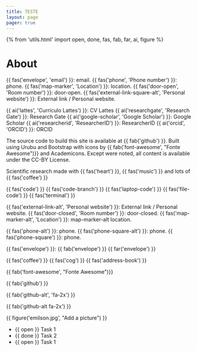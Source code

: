 ```yaml
---
title: TESTE
layout: page
pager: true
---
```


{% from 'utils.html' import open, done, fas, fab, far, ai, figure %}

# About

{{ fas('envelope', 'email') }}: email.
{{ fas('phone', 'Phone number') }}: phone.
{{ fas('map-marker', 'Location') }}: location.
{{ fas('door-open', 'Room number') }}: door-open.
{{ fas('external-link-square-alt', 'Personal website') }}: External link / Personal website.

{{ ai('lattes', 'Currículo Lattes') }}: CV Lattes
{{ ai('researchgate', 'Research Gate') }}: Research Gate
{{ ai('google-scholar', 'Google Scholar') }}: Google Scholar
{{ ai('researcherid', 'ResearcherID') }}: ResearcherID
{{ ai('orcid', 'ORCID') }}: ORCID

The source code to build this site is available at {{ fab('github') }}.
Built using Urubu and Bootstrap with icons by {{ fab('font-awesome', "Fonte Awesome")}} and Academicons.
Except were noted, all content is available under the CC-BY License.

Scientific research made with {{ fas('heart') }}, {{ fas('music') }} and lots of {{ fas('coffee') }}

{{ fas('code') }}
{{ fas('code-branch') }}
{{ fas('laptop-code') }}
{{ fas('file-code') }}
{{ fas('terminal') }}

{{ fas('external-link-alt', 'Personal website') }}: External link / Personal website.
{{ fas('door-closed', 'Room number') }}: door-closed.
{{ fas('map-marker-alt', 'Location') }}: map-marker-alt location.

{{ fas('phone-alt') }}: phone.
{{ fas('phone-square-alt') }}: phone.
{{ fas('phone-square') }}: phone.

{{ fas('envelope') }}:
{{ fab('envelope') }}
{{ far('envelope') }}

{{ fas('coffee') }}
{{ fas('cog') }}
{{ fas('address-book') }}

{{ fab('font-awesome', "Fonte Awesome")}}

{{ fab('github') }}

{{ fab('github-alt', 'fa-2x') }}

{{ fab('github-alt fa-2x') }}

{{ figure('emilson.jpg', "Add a picture") }}

* {{ open }} Task 1
* {{ done }} Task 2
* {{ open }} Task 1
